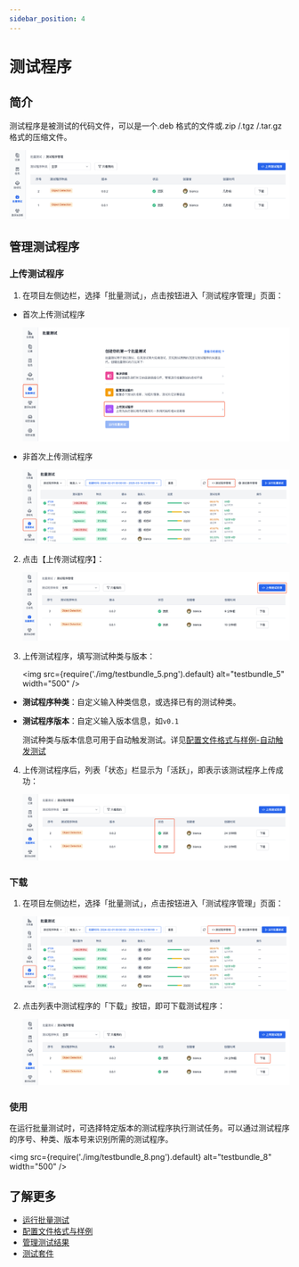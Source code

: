```yaml
---
sidebar_position: 4
---
```


# 测试程序
## 简介
测试程序是被测试的代码文件，可以是一个.deb 格式的文件或.zip /.tgz /.tar.gz 格式的压缩文件。

![testbundle_1](./img/testbundle_1.png)

## 管理测试程序
### 上传测试程序
1. 在项目左侧边栏，选择「批量测试」，点击按钮进入「测试程序管理」页面：

- 首次上传测试程序

  ![testbundle_2](./img/testbundle_2.png)

- 非首次上传测试程序

  ![testbundle_3](./img/testbundle_3.png)

2. 点击【上传测试程序】：

    ![testbundle_4](./img/testbundle_4.png)

3. 上传测试程序，填写测试种类与版本：

    <img src={require('./img/testbundle_5.png').default} alt="testbundle_5" width="500" />

  - **测试程序种类**：自定义输入种类信息，或选择已有的测试种类。

  - **测试程序版本**：自定义输入版本信息，如`v0.1`
  
    测试种类与版本信息可用于自动触发测试。详见[配置文件格式与样例-自动触发测试](9-yaml-sample.md#auto-triggering)

4. 上传测试程序后，列表「状态」栏显示为「活跃」，即表示该测试程序上传成功：

    ![testbundle_6](./img/testbundle_6.png)

### 下载
1. 在项目左侧边栏，选择「批量测试」，点击按钮进入「测试程序管理」页面：

    ![testbundle_3](./img/testbundle_3.png)

2. 点击列表中测试程序的「下载」按钮，即可下载测试程序：

    ![testbundle_7](./img/testbundle_7.png)

### 使用
在运行批量测试时，可选择特定版本的测试程序执行测试任务。可以通过测试程序的序号、种类、版本号来识别所需的测试程序。

<img src={require('./img/testbundle_8.png').default} alt="testbundle_8" width="500" />

## 了解更多
- [运行批量测试](./5-run.md)
- [配置文件格式与样例](./9-yaml-sample.md)
- [管理测试结果](./6-status-and-output.md)
- [测试套件](./3-config-management.md)